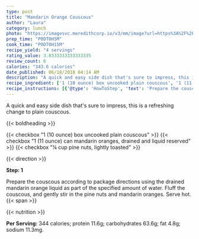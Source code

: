 ```yaml
---
type: post
title: "Mandarin Orange Couscous"
author: "Laura"
category: lunch
photo: "https://imagesvc.meredithcorp.io/v3/mm/image?url=https%3A%2F%2Fimages.media-allrecipes.com%2Fuserphotos%2F832020.jpg"
prep_time: "P0DT0H5M"
cook_time: "P0DT0H15M"
recipe_yield: "4 servings"
rating_value: 3.8333333333333335
review_count: 6
calories: "343.6 calories"
date_published: 06/18/2018 04:14 AM
description: "A quick and easy side dish that's sure to impress, this is a refreshing change to plain couscous."
recipe_ingredient: ['1 (10 ounce) box uncooked plain couscous', '1 (11 ounce) can mandarin oranges, drained and liquid reserved', '¼ cup pine nuts, lightly toasted ']
recipe_instructions: [{'@type': 'HowToStep', 'text': 'Prepare the couscous according to package directions using the drained mandarin orange liquid as part of the specified amount of water. Fluff the couscous, and gently stir in the pine nuts and mandarin oranges. Serve hot.\n'}]
---
```


A quick and easy side dish that's sure to impress, this is a refreshing change to plain couscous. 

{{< boldheading >}}

{{< checkbox "1 (10 ounce) box uncooked plain couscous" >}}
{{< checkbox "1 (11 ounce) can mandarin oranges, drained and liquid reserved" >}}
{{< checkbox "¼ cup pine nuts, lightly toasted" >}}


{{< direction >}}

**Step: 1**

Prepare the couscous according to package directions using the drained mandarin orange liquid as part of the specified amount of water. Fluff the couscous, and gently stir in the pine nuts and mandarin oranges. Serve hot.{{< span >}}

{{< nutrition >}}

**Per Serving:** 344 calories; protein 11.6g; carbohydrates 63.6g; fat 4.8g; sodium 11.3mg.